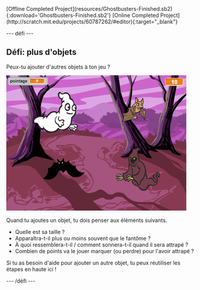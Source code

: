 <div class="p-hero-buttons">
  [Offline Completed Project](resources/Ghostbusters-Finished.sb2){:download='Ghostbusters-Finished.sb2'}
  [Online Completed Project](http://scratch.mit.edu/projects/60787262/#editor){:target="_blank"}
</div>

\--- défi \---

## Défi: plus d'objets

Peux-tu ajouter d'autres objets à ton jeu ?

![capture d'écran](images/ghost-final.png)

Quand tu ajoutes un objet, tu dois penser aux éléments suivants.

+ Quelle est sa taille ?
+ Apparaîtra-t-il plus ou moins souvent que le fantôme ?
+ À quoi ressemblera-t-il / comment sonnera-t-il quand il sera attrapé ?
+ Combien de points va le jouer marquer (ou perdre) pour l'avoir attrapé ?

Si tu as besoin d'aide pour ajouter un autre objet, tu peux réutiliser les étapes en haute ici !

\--- /défi \---